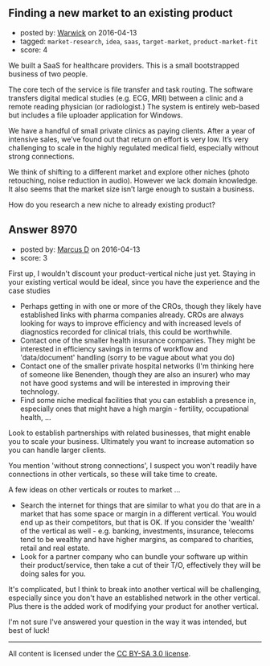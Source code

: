 ## Finding a new market to an existing product

- posted by: [Warwick](https://stackexchange.com/users/1080080/warwick) on 2016-04-13
- tagged: `market-research`, `idea`, `saas`, `target-market`, `product-market-fit`
- score: 4

We built a SaaS for healthcare providers. This is a small bootstrapped business of two people. 

The core tech of the service is file transfer and task routing. The software transfers digital medical studies (e.g. ECG, MRI) between a clinic and a remote reading physician (or radiologist.) The system is entirely web-based but includes a file uploader application for Windows.

We have a handful of small private clinics as paying clients. After a year of intensive sales, we’ve found out that return on effort is very low. It’s very challenging to scale in the highly regulated medical field, especially without strong connections.

We think of shifting to a different market and explore other niches (photo retouching, noise reduction in audio). However we lack domain knowledge. It also seems that the market size isn’t large enough to sustain a business.

How do you research a new niche to already existing product?


## Answer 8970

- posted by: [Marcus D](https://stackexchange.com/users/258531/marcus-d) on 2016-04-13
- score: 3

First up, I wouldn't discount your product-vertical niche just yet. Staying in your existing vertical would be ideal, since you have the experience and the case studies

 - Perhaps getting in with one or more of the CROs, though they likely have established links with pharma companies already. CROs are always looking for ways to improve efficiency and with increased levels of diagnostics recorded for clinical trials, this could be worthwhile. 
 - Contact one of the smaller health insurance companies. They might be interested in efficiency savings in terms of workflow and 'data/document' handling (sorry to be vague about what you do)
 - Contact one of the smaller private hospital networks (I'm thinking here of someone like Benenden, though they are also an insurer) who may not have good systems and will be interested in improving their technology.
 - Find some niche medical facilities that you can establish a presence in, especially ones that might have a high margin - fertility, occupational health, ... 

Look to establish partnerships with related businesses, that might enable you to scale your business. Ultimately you want to increase automation so you can handle larger clients. 

You mention 'without strong connections', I suspect you won't readily have connections in other verticals, so these will take time to create.

A few ideas on other verticals or routes to market ... 

 - Search the internet for things that are similar to what you do that are in a market that has some space or margin in a different vertical. You would end up as their competitors, but that is OK. If you consider the 'wealth' of the vertical as well - e.g. banking, investments, insurance, telecoms tend to be wealthy and have higher margins, as compared to charities, retail and real estate.
 - Look for a partner company who can bundle your software up within their product/service, then take a cut of their T/O, effectively they will be doing sales for you.

It's complicated, but I think to break into another vertical will be challenging, especially since you don't have an established network in the other vertical. Plus there is the added work of modifying your product for another vertical.

I'm not sure I've answered your question in the way it was intended, but best of luck!



---

All content is licensed under the [CC BY-SA 3.0 license](https://creativecommons.org/licenses/by-sa/3.0/).
